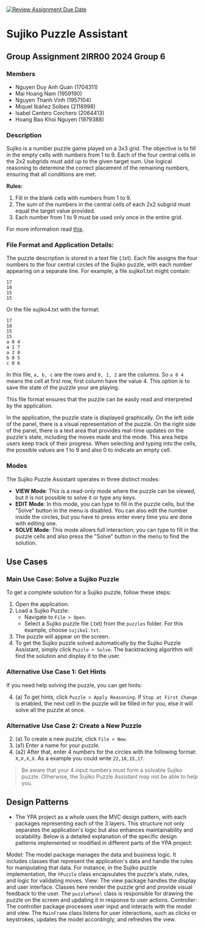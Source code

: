 [![Review Assignment Due Date](https://classroom.github.com/assets/deadline-readme-button-24ddc0f5d75046c5622901739e7c5dd533143b0c8e959d652212380cedb1ea36.svg)](https://classroom.github.com/a/_p0yNlNQ)

# Sujiko Puzzle Assistant

## Group Assignment 2IRR00 2024 Group 6

### Members
- Nguyen Duy Anh Quan (1704311)
- Mai Hoang Nam (1959190)
- Nguyen Thanh Vinh (1957104)
- Miquel Ibáñez Solbes (2118998)
- Isabel Cantero Corchero (2064413)
- Hoang Bao Khoi Nguyen (1979388)

### Description
Sujiko is a number puzzle game played on a 3x3 grid. The objective is to fill 
in the empty cells with numbers from 1 to 9. Each of the four central cells in 
the 2x2 subgrids must add up to the given target sum. 
Use logical reasoning to determine the correct placement of the remaining 
numbers, ensuring that all conditions are met.

**Rules:**
1. Fill in the blank cells with numbers from 1 to 9.
2. The sum of the numbers in the central cells of each 2x2 subgrid must equal the target value provided.
3. Each number from 1 to 9 must be used only once in the entire grid.

For more information read [this](https://en.wikipedia.org/wiki/Sujiko).

### File Format and Application Details:
The puzzle description is stored in a text file (.txt). Each file assigns the 
four numbers to the four central circles of the Sujiko puzzle, with each number 
appearing on a separate line. For example, a file sujiko1.txt might contain:
```
17
18
15
15
```

Or the file sujiko4.txt with the format:
```
17
18
15
15
a 0 4
a 1 7
a 2 8
b 0 5
c 0 6
```
In this file, `a, b, c` are the rows and `0, 1, 2` are the columns. So `a 0 4` means the cell at first row, first column have the value 4. This option is to save the state of the puzzle your are playing.

This file format ensures that the puzzle can be easily read and interpreted 
by the application.

In the application, the puzzle state is displayed graphically. 
On the left side of the panel, there is a visual representation of the puzzle.
On the right side of the panel, there is a text area that provides real-time 
updates on the puzzle's state, including the moves made and the mode.
This area helps users keep track of their progress.
When selecting and typing into the cells, the possible values are 
1 to 9 and also 0 to indicate an empty cell.

### Modes
The Sujiko Puzzle Assistant operates in three distinct modes:
- **VIEW Mode**: This is a read-only mode where the puzzle can be viewed, 
    but it is not possible to solve it or type any keys.
- **EDIT Mode**: In this mode, you can type to fill in the puzzle cells, 
    but the "Solve" button in the menu is disabled. You can also edit the
    number inside the circles, but you have to press enter every time you are
    done with editing one.
- **SOLVE Mode**: This mode allows full interaction; you can type to fill 
    in the puzzle cells and also press the "Solve" button in the menu 
    to find the solution.

## Use Cases

### Main Use Case: Solve a Sujiko Puzzle
To get a complete solution for a Sujiko puzzle, follow these steps:
1. Open the application.
2. Load a Sujiko Puzzle:
    - Navigate to `File > Open`.
    - Select a Sujiko puzzle file (.txt) from the `puzzles` folder. For this example, choose `sujiko1.txt`.
3. The puzzle will appear on the screen.
4. To get the Sujiko puzzle solved automatically by the Sujiko Puzzle Assistant, simply click `Puzzle > Solve`. The backtracking algorithm will find the solution and display it to the user.

### Alternative Use Case 1: Get Hints
If you need help solving the puzzle, you can get hints:

4. (a) To get hints, click `Puzzle > Apply Reasoning`. If `Stop at First Change` is enabled, the next cell in the puzzle will be filled in for you, else it will solve all the puzzle at once.

### Alternative Use Case 2: Create a New Puzzle
2. (a) To create a new puzzle, click `File > New`.
2. (a1) Enter a name for your puzzle.
2. (a2) After that, enter 4 numbers for the circles with the following format: `X,X,X,X`. As a example you could write `22,18,15,17`.
> Be aware that your 4 input numbers must form a solvable Sujiko puzzle. Otherwise, the Sujiko Puzzle Assistant may not be able to help you.

## Design Patterns
- The YPA project as a whole uses the MVC design pattern, with each packages representing each of the 3 layers. This structure not only separates the application's logic but also enhances maintainability and scalability. Below is a detailed explanation of the specific design patterns implemented or modified in different parts of the YPA project:

Model: The model package manages the data and business logic. It includes classes that represent the application's data and handle the rules for manipulating that data. For instance, in the Sujiko puzzle implementation, the `YPuzzle` class encapsulates the puzzle's state, rules, and logic for validating moves.
View: The view package handles the display and user interface. Classes here render the puzzle grid and provide visual feedback to the user. The `puzzlePanel` class is responsible for drawing the puzzle on the screen and updating it in response to user actions.
Controller: The controller package processes user input and interacts with the model and view. The `MainFrame` class listens for user interactions, such as clicks or keystrokes, updates the model accordingly, and refreshes the view.
